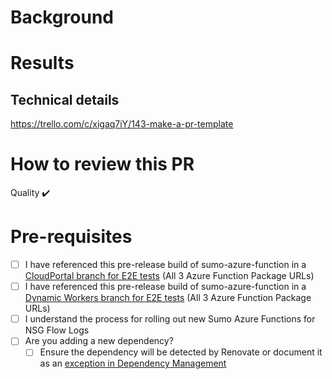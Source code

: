 # Background
<!-- Why does this PR exist? Give a non-technical summary so people outside of engineering can have a good summary -->

# Results
## Technical details
<!-- Describe the result of the change including a link to any trello cards / docs. -->
https://trello.com/c/xigaq7iY/143-make-a-pr-template


<!-- Consider adding a before/after log excerpt or screen capture. -->

# How to review this PR

<!--
Describe how you want people to review the pull request.
Perhaps you just want an "in principal" review to prove an idea.
Perhaps you want specific people to test the resulting changes.
-->

Quality :heavy_check_mark:
<!-- Describe focus areas (if any): Review tests/ Exploratory testing/ Smoke testing? -->

# Pre-requisites
- [ ] I have referenced this pre-release build of sumo-azure-function in a [CloudPortal branch for E2E tests](https://github.com/OctopusDeploy/CloudPortal/blob/fc28bd00c8a062168d65c91f4f58f4147c09c344/source/CloudPortal.Core/SumoLogic/NsgFlowLogs/Resources/SumoNsgFlowLogsBlobReaderTemplate.json#L365) (All 3 Azure Function Package URLs)
- [ ] I have referenced this pre-release build of sumo-azure-function in a [Dynamic Workers branch for E2E tests](https://github.com/OctopusDeploy/DynamicWorkers/blob/6f824f5e02fd1c38fb616d82761fbabef2be0ed8/source/Cli/SumoLogic/Resources/SumoNsgFlowLogsBlobReaderTemplate.json#L365) (All 3 Azure Function Package URLs)
- [ ] I understand the process for rolling out new Sumo Azure Functions for NSG Flow Logs
- [ ] Are you adding a new dependency?
   - [ ] Ensure the dependency will be detected by Renovate or document it as an [exception in Dependency Management](https://github.com/OctopusDeploy/hosted-docs/blob/master/dependency-management/README.md#dependencies-exempt-from-automatic-updates)